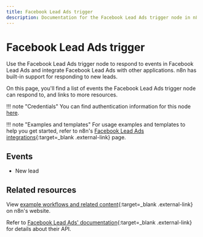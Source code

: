 ```yaml
---
title: Facebook Lead Ads trigger
description: Documentation for the Facebook Lead Ads trigger node in n8n, a workflow automation platform. Includes details of operations and configuration, and links to examples and credentials information.
---
```


# Facebook Lead Ads trigger

Use the Facebook Lead Ads trigger node to respond to events in Facebook Lead Ads and integrate Facebook Lead Ads with other applications. n8n has built-in support for responding to new leads.


On this page, you'll find a list of events the Facebook Lead Ads trigger node can respond to, and links to more resources.

!!! note "Credentials"
    You can find authentication information for this node [here](/integrations/builtin/credentials/facebookleadads/).

!!! note "Examples and templates"
	For usage examples and templates to help you get started, refer to n8n's [Facebook Lead Ads integrations](https://n8n.io/integrations/facebook-lead-ads-trigger/){:target=_blank .external-link} page.

## Events

* New lead

## Related resources

View [example workflows and related content](https://n8n.io/integrations/facebook-lead-ads-trigger/){:target=_blank .external-link} on n8n's website.

Refer to [Facebook Lead Ads' documentation](https://developers.facebook.com/docs/marketing-api/guides/lead-ads/){:target=_blank .external-link} for details about their API.



